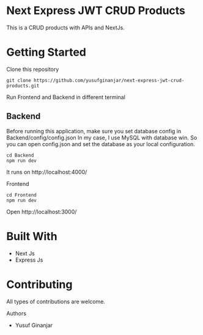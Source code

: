 # Next Express JWT CRUD Products

This is a CRUD products with APIs and NextJs. 

# Getting Started

Clone this repository

    git clone https://github.com/yusufginanjar/next-express-jwt-crud-products.git

Run Frontend and Backend in different terminal

## Backend

Before running this application, make sure you set database config in Backend/config/config.json
In my case, I use MySQL with database win. So you can open config.json and set the database as your local configuration.

    cd Backend
    npm run dev

It runs on http://localhost:4000/

Frontend
    
    cd Frontend
    npm run dev

Open http://localhost:3000/


# Built With

- Next Js
- Express Js

# Contributing

All types of contributions are welcome.

Authors

- Yusuf Ginanjar


